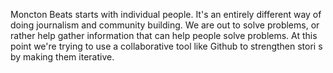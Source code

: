 Moncton Beats starts with individual people. It's an entirely different way of doing journalism and community building. We are out to solve problems, or rather help gather information that can help people solve problems. 
At this point we're trying to use a collaborative tool like Github to strengthen stori s by making them iterative.  

